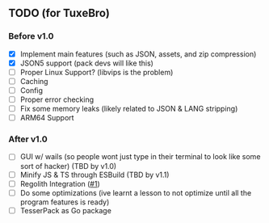 ## TODO (for TuxeBro)

### Before v1.0

- [x] Implement main features (such as JSON, assets, and zip compression)
- [x] JSON5 support (pack devs will like this)
- [ ] Proper Linux Support? (libvips is the problem)
- [ ] Caching
- [ ] Config
- [ ] Proper error checking
- [ ] Fix some memory leaks (likely related to JSON & LANG stripping)
- [ ] ARM64 Support

### After v1.0

- [ ] GUI w/ wails (so people wont just type in their terminal to look like some sort of hacker) (TBD by v1.0)
- [ ] Minify JS & TS through ESBuild (TBD by v1.1)
- [ ] Regolith Integration ([#1](https://github.com/TBroz15/TesserPack/issues/1))
- [ ] Do some optimizations (ive learnt a lesson to not optimize until all the program features is ready)
- [ ] TesserPack as Go package

